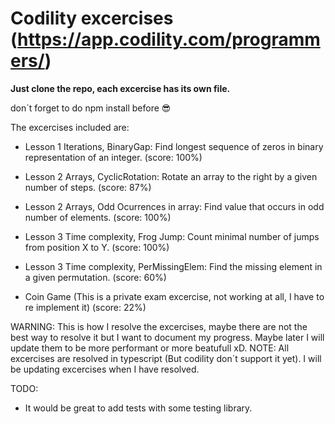 # Codility excercises (https://app.codility.com/programmers/)

**Just clone the repo, each excercise has its own file.**

don´t forget to do npm install before :sunglasses:

The excercises included are:

- Lesson 1 Iterations, BinaryGap: Find longest sequence of zeros in binary representation of an integer. (score: 100%)
- Lesson 2 Arrays, CyclicRotation: Rotate an array to the right by a given number of steps. (score: 87%)
- Lesson 2 Arrays, Odd Ocurrences in array: Find value that occurs in odd number of elements. (score: 100%)
- Lesson 3 Time complexity, Frog Jump: Count minimal number of jumps from position X to Y. (score: 100%)
- Lesson 3 Time complexity, PerMissingElem: Find the missing element in a given permutation. (score: 60%)

- Coin Game (This is a private exam excercise, not working at all, I have to re implement it) (score: 22%)

WARNING: This is how I resolve the excercises, maybe there are not the best way to resolve it but I want to document my progress. Maybe later I will update them to be more performant or more beatufull xD.
NOTE: All excercises are resolved in typescript (But codility don´t support it yet). I will be updating excercises when I have resolved.

TODO:

- It would be great to add tests with some testing library.
